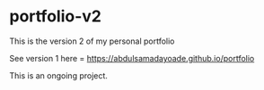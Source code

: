 # portfolio-v2
 This is the version 2 of my personal portfolio

 See version 1 here = https://abdulsamadayoade.github.io/portfolio

 This is an ongoing project.
